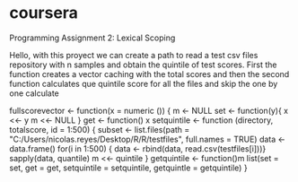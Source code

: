 # coursera
Programming Assignment 2: Lexical Scoping 


Hello, with this proyect we can create a path to read a test csv files repository with n samples and obtain the quintile of test scores. First the function creates a vector caching with the total scores and then the second function calculates que quintile score for all the files and skip the one by one calculate


fullscorevector <- function(x = numeric ()) {
  m <- NULL
  set <- function(y){
         x <<- y
         m <<- NULL
}
get <- function() x
setquintile <- function (directory, totalscore, id = 1:500) {
               subset <- list.files(path = "C:/Users/nicolas.reyes/Desktop/R/R/testfiles", full.names = TRUE)
               data <- data.frame()
               for(i in 1:500) {
               data <- rbind(data, read.csv(testfiles[i]))}
               sapply(data, quantile) m <<- quintile }
getquintile <- function()m
list(set = set, get = get, setquintile = setquintile, getquintle = getquintile)
}
